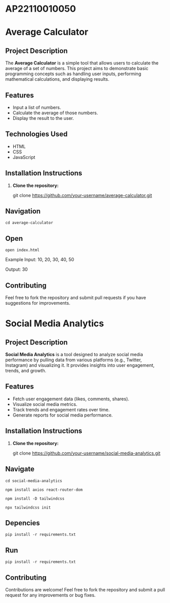 # AP22110010050
# Average Calculator

## Project Description

The **Average Calculator** is a simple tool that allows users to calculate the average of a set of numbers. This project aims to demonstrate basic programming concepts such as handling user inputs, performing mathematical calculations, and displaying results.

## Features

- Input a list of numbers.
- Calculate the average of those numbers.
- Display the result to the user.

## Technologies Used

- HTML
- CSS
- JavaScript

## Installation Instructions

1. **Clone the repository:**

    git clone https://github.com/your-username/average-calculator.git

## Navigation

    cd average-calculator

## Open

    open index.html

Example
Input: 10, 20, 30, 40, 50

Output: 30

## Contributing
Feel free to fork the repository and submit pull requests if you have suggestions for improvements.

# Social Media Analytics

## Project Description

**Social Media Analytics** is a tool designed to analyze social media performance by pulling data from various platforms (e.g., Twitter, Instagram) and visualizing it. It provides insights into user engagement, trends, and growth.

## Features

- Fetch user engagement data (likes, comments, shares).
- Visualize social media metrics.
- Track trends and engagement rates over time.
- Generate reports for social media performance.


## Installation Instructions

1. **Clone the repository:**


    git clone https://github.com/your-username/social-media-analytics.git

## Navigate

    cd social-media-analytics

    npm install axios react-router-dom

    npm install -D tailwindcss

    npx tailwindcss init


## Depencies

    pip install -r requirements.txt

## Run

    pip install -r requirements.txt

## Contributing
Contributions are welcome! Feel free to fork the repository and submit a pull request for any improvements or bug fixes.

